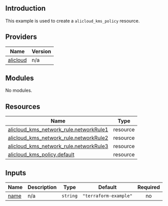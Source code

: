 <!-- BEGIN_TF_DOCS -->
## Introduction

This example is used to create a `alicloud_kms_policy` resource.

## Providers

| Name | Version |
|------|---------|
| <a name="provider_alicloud"></a> [alicloud](#provider\_alicloud) | n/a |

## Modules

No modules.

## Resources

| Name | Type |
|------|------|
| [alicloud_kms_network_rule.networkRule1](https://registry.terraform.io/providers/aliyun/alicloud/latest/docs/resources/kms_network_rule) | resource |
| [alicloud_kms_network_rule.networkRule2](https://registry.terraform.io/providers/aliyun/alicloud/latest/docs/resources/kms_network_rule) | resource |
| [alicloud_kms_network_rule.networkRule3](https://registry.terraform.io/providers/aliyun/alicloud/latest/docs/resources/kms_network_rule) | resource |
| [alicloud_kms_policy.default](https://registry.terraform.io/providers/aliyun/alicloud/latest/docs/resources/kms_policy) | resource |

## Inputs

| Name | Description | Type | Default | Required |
|------|-------------|------|---------|:--------:|
| <a name="input_name"></a> [name](#input\_name) | n/a | `string` | `"terraform-example"` | no |
<!-- END_TF_DOCS -->    
